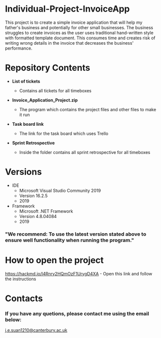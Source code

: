 # Individual-Project-InvoiceApp
 This project is to create a simple invoice application that will help my father's business and potentially for other small businesses. The business struggles to create invoices as the user uses traditional hand-written style with formatted template document. This consumes time and creates risk of writing wrong details in the invoice that decreases the business' performance.
 
 
 # Repository Contents
 
 * **List of tickets**
     * Contains all tickets for all timeboxes


 * **Invoice_Application_Project.zip**
     * The program which contains the project files and other files to make it run


* **Task board link**
    * The link for the task board which uses Trello

* **Sprint Retrospective**
     * Inside the folder contains all sprint retrospective for all timeboxes

# Versions
* IDE
  * Microsoft Visual Studio Community 2019
  * Version 16.2.5
  * 2019
* Framework 
  * Microsoft .NET Framework
  * Version 4.8.04084
  * 2019
  
 ### "**We recommend**: To use the latest version stated above to ensure well functionality when running the program."  
 
 
# How to open the project

  https://hackmd.io/l4Rnry2HQmOzF1UrygD4XA - Open this link and follow the instructions
  
  
  
# Contacts
### If you have any quetions, please contact me using the email below:

j.e.suan1210@canterbury.ac.uk
  
  
  
